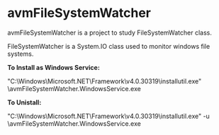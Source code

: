 # avmFileSystemWatcher

avmFileSystemWatcher is a project to study FileSystemWatcher class.

FileSystemWatcher is a System.IO class used to monitor windows file systems.

<strong>To Install as Windows Service:</strong>

"C:\Windows\Microsoft.NET\Framework\v4.0.30319\installutil.exe" <path>\avmFileSystemWatcher.WindowsService.exe
  
<strong>To Unistall:</strong>

"C:\Windows\Microsoft.NET\Framework\v4.0.30319\installutil.exe" -u <path>\avmFileSystemWatcher.WindowsService.exe
  
  
